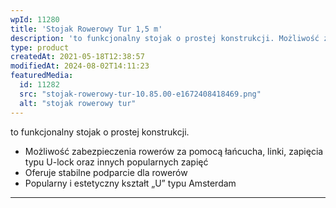 ```yaml
---
wpId: 11280
title: 'Stojak Rowerowy Tur 1,5 m'
description: 'to funkcjonalny stojak o prostej konstrukcji. Możliwość zabezpieczenia rowerów za pomocą łańcucha, linki, zapięcia typu U-lock oraz innych popularnych zapięć Oferuje stabilne podparcie dla rowerów Popularny i estetyczny kształt „U" typu Amsterdam'
type: product
createdAt: 2021-05-18T12:38:57
modifiedAt: 2024-08-02T14:11:23
featuredMedia:
  id: 11282
  src: "stojak-rowerowy-tur-10.85.00-e1672408418469.png"
  alt: "stojak rowerowy tur"
---
```



to funkcjonalny stojak o prostej konstrukcji.

*   Możliwość zabezpieczenia rowerów za pomocą łańcucha, linki, zapięcia typu U-lock oraz innych popularnych zapięć
*   Oferuje stabilne podparcie dla rowerów
*   Popularny i estetyczny kształt „U” typu Amsterdam

* * *